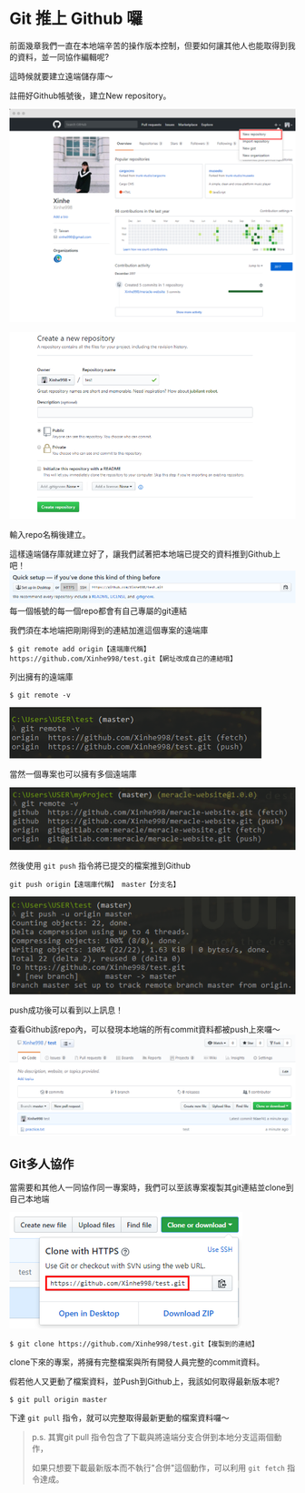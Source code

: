 # Git 推上 Github 囉

前面幾章我們一直在本地端辛苦的操作版本控制，但要如何讓其他人也能取得到我的資料，並一同協作編輯呢?

這時候就要建立遠端儲存庫～

註冊好Github帳號後，建立New repository。

![](../.gitbook/assets/xinhe_github.png)

![](../.gitbook/assets/22.png)

輸入repo名稱後建立。

這樣遠端儲存庫就建立好了，讓我們試著把本地端已提交的資料推到Github上吧！![](../.gitbook/assets/23.png)每一個帳號的每一個repo都會有自己專屬的git連結

我們須在本地端把剛剛得到的連結加進這個專案的遠端庫

```text
$ git remote add origin【遠端庫代稱】 https://github.com/Xinhe998/test.git【網址改成自己的連結哦】
```

列出擁有的遠端庫

```text
$ git remote -v
```

![](../.gitbook/assets/26.png)

當然一個專案也可以擁有多個遠端庫

![](../.gitbook/assets/27.png)

然後使用 `git push` 指令將已提交的檔案推到Github

```text
git push origin【遠端庫代稱】 master【分支名】
```

![](../.gitbook/assets/24.png)

push成功後可以看到以上訊息！

查看Github該repo內，可以發現本地端的所有commit資料都被push上來囉～![](../.gitbook/assets/25.png)

## Git多人協作

當需要和其他人一同協作同一專案時，我們可以至該專案複製其git連結並clone到自己本地端

![](../.gitbook/assets/28.png)

```text
$ git clone https://github.com/Xinhe998/test.git【複製到的連結】
```

clone下來的專案，將擁有完整檔案與所有開發人員完整的commit資料。

假若他人又更動了檔案資料，並Push到Github上，我該如何取得最新版本呢?

```text
$ git pull origin master
```

下達 `git pull` 指令，就可以完整取得最新更動的檔案資料囉～

> p.s. 其實git pull 指令包含了下載與將遠端分支合併到本地分支這兩個動作，
>
> 如果只想要下載最新版本而不執行"合併"這個動作，可以利用 `git fetch` 指令達成。

